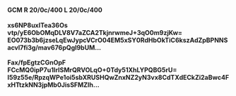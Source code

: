 #### GCM R 20/0c/400 L 20/0c/400
**xs6NP8uxITea36Os**<br/>**vtp/yE6ObOMqDLV8V7aZCA2TkjnrwmeJ+3qO0m9zjKw=**<br/>**EO073b3b6jzseLqEwJypcVCrO04EM5xSY0RdHbOkTiC6kszAdZpBPNNSacvl7fi3g/mav676pQgl9bUM...**<br/><br/>
**Fax/fpEgtzCGnOpF**<br/>**FCcMQ0ipP7u1IrISMrQRVOLqO+0Tdy51XhLYPQBG5rU=**<br/>**I59z55e/RpzqWPe1oi5sbXRUSHQwZnxNZ2yN3vx8CdTXdECkZi2aBwc4FxHTtzkNN3jpMb0JisSFMZIh...**